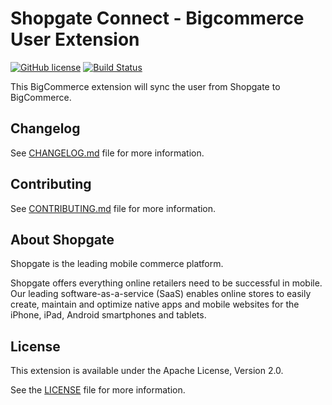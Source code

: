 # Shopgate Connect - Bigcommerce User Extension

[![GitHub license](http://dmlc.github.io/img/apache2.svg)](LICENSE)
[![Build Status](https://travis-ci.org/shopgate/ext-bigcommerce-user.svg?branch=master)](https://travis-ci.org/shopgate/ext-bigcommerce-user)

This BigCommerce extension will sync the user from Shopgate to BigCommerce.

## Changelog

See [CHANGELOG.md](CHANGELOG.md) file for more information.

## Contributing

See [CONTRIBUTING.md](docs/CONTRIBUTING.md) file for more information.

## About Shopgate

Shopgate is the leading mobile commerce platform.

Shopgate offers everything online retailers need to be successful in mobile. Our leading
software-as-a-service (SaaS) enables online stores to easily create, maintain and optimize native
apps and mobile websites for the iPhone, iPad, Android smartphones and tablets.

## License

This extension is available under the Apache License, Version 2.0.

See the [LICENSE](./LICENSE) file for more information.
